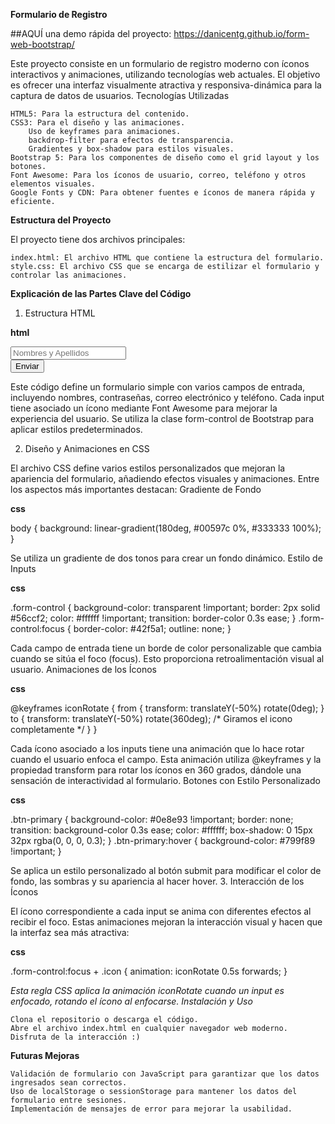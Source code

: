 **Formulario de Registro**

##AQUÍ una demo rápida del proyecto: https://danicentg.github.io/form-web-bootstrap/

Este proyecto consiste en un formulario de registro moderno con íconos interactivos y animaciones, utilizando tecnologías web actuales. El objetivo es ofrecer una interfaz visualmente atractiva y responsiva-dinámica para la captura de datos de usuarios.
Tecnologías Utilizadas

    HTML5: Para la estructura del contenido.
    CSS3: Para el diseño y las animaciones.
        Uso de keyframes para animaciones.
        backdrop-filter para efectos de transparencia.
        Gradientes y box-shadow para estilos visuales.
    Bootstrap 5: Para los componentes de diseño como el grid layout y los botones.
    Font Awesome: Para los íconos de usuario, correo, teléfono y otros elementos visuales.
    Google Fonts y CDN: Para obtener fuentes e íconos de manera rápida y eficiente.

**Estructura del Proyecto**

El proyecto tiene dos archivos principales:

    index.html: El archivo HTML que contiene la estructura del formulario.
    style.css: El archivo CSS que se encarga de estilizar el formulario y controlar las animaciones.

**Explicación de las Partes Clave del Código**
1. Estructura HTML

**html**

<form class="form-container text-center" autocomplete="off">
    <div class="mb-3 position-relative">
        <input type="text" class="form-control rounded-pill px-4 py-3" placeholder="Nombres y Apellidos">
        <i class="fa-solid fa-user icon"></i>
    </div>
    <!-- Más campos de formulario aquí -->
    <button type="submit" class="btn btn-primary w-50 rounded-pill py-3">Enviar</button>
</form>

Este código define un formulario simple con varios campos de entrada, incluyendo nombres, contraseñas, correo electrónico y teléfono. Cada input tiene asociado un ícono mediante Font Awesome para mejorar la experiencia del usuario. Se utiliza la clase form-control de Bootstrap para aplicar estilos predeterminados.

2. Diseño y Animaciones en CSS

El archivo CSS define varios estilos personalizados que mejoran la apariencia del formulario, añadiendo efectos visuales y animaciones. Entre los aspectos más importantes destacan:
Gradiente de Fondo

**css**

body {
    background: linear-gradient(180deg, #00597c 0%, #333333 100%);
}

Se utiliza un gradiente de dos tonos para crear un fondo dinámico.
Estilo de Inputs

**css**

.form-control {
    background-color: transparent !important;
    border: 2px solid #56ccf2;
    color: #ffffff !important;
    transition: border-color 0.3s ease;
}
.form-control:focus {
    border-color: #42f5a1;
    outline: none;
}

Cada campo de entrada tiene un borde de color personalizable que cambia cuando se sitúa el foco (focus). Esto proporciona retroalimentación visual al usuario.
Animaciones de los Íconos

**css**

@keyframes iconRotate {
    from {
        transform: translateY(-50%) rotate(0deg);
    }
    to {
        transform: translateY(-50%) rotate(360deg); /* Giramos el icono completamente */
    }
}

Cada ícono asociado a los inputs tiene una animación que lo hace rotar cuando el usuario enfoca el campo. Esta animación utiliza @keyframes y la propiedad transform para rotar los íconos en 360 grados, dándole una sensación de interactividad al formulario.
Botones con Estilo Personalizado

**css**

.btn-primary { 
    background-color: #0e8e93 !important;
    border: none;
    transition: background-color 0.3s ease;
    color: #ffffff;
    box-shadow: 0 15px 32px rgba(0, 0, 0, 0.3);
}
.btn-primary:hover {
    background-color: #799f89 !important;
}

Se aplica un estilo personalizado al botón submit para modificar el color de fondo, las sombras y su apariencia al hacer hover.
3. Interacción de los Íconos

El ícono correspondiente a cada input se anima con diferentes efectos al recibir el foco. Estas animaciones mejoran la interacción visual y hacen que la interfaz sea más atractiva:

**css**

.form-control:focus + .icon {
    animation: iconRotate 0.5s forwards;
}

*Esta regla CSS aplica la animación iconRotate cuando un input es enfocado, rotando el ícono al enfocarse.*
*Instalación y Uso*

    Clona el repositorio o descarga el código.
    Abre el archivo index.html en cualquier navegador web moderno.
    Disfruta de la interacción :)

**Futuras Mejoras**

    Validación de formulario con JavaScript para garantizar que los datos ingresados sean correctos.
    Uso de localStorage o sessionStorage para mantener los datos del formulario entre sesiones.
    Implementación de mensajes de error para mejorar la usabilidad.
